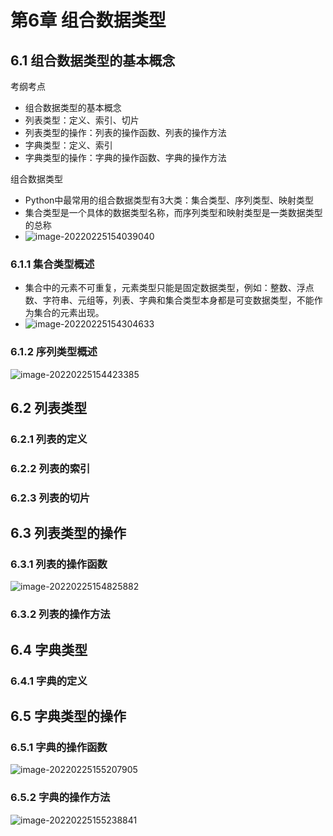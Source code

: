 # 第6章 组合数据类型

## 6.1 组合数据类型的基本概念

考纲考点

- 组合数据类型的基本概念
- 列表类型：定义、索引、切片
- 列表类型的操作：列表的操作函数、列表的操作方法
- 字典类型：定义、索引
- 字典类型的操作：字典的操作函数、字典的操作方法

组合数据类型

- Python中最常用的组合数据类型有3大类：集合类型、序列类型、映射类型
- 集合类型是一个具体的数据类型名称，而序列类型和映射类型是一类数据类型的总称
- ![image-20220225154039040](C:\Users\dell\AppData\Roaming\Typora\typora-user-images\image-20220225154039040.png)

### 6.1.1 集合类型概述

- 集合中的元素不可重复，元素类型只能是固定数据类型，例如：整数、浮点数、字符串、元组等，列表、字典和集合类型本身都是可变数据类型，不能作为集合的元素出现。
- ![image-20220225154304633](C:\Users\dell\AppData\Roaming\Typora\typora-user-images\image-20220225154304633.png)

### 6.1.2 序列类型概述

![image-20220225154423385](C:\Users\dell\AppData\Roaming\Typora\typora-user-images\image-20220225154423385.png)

## 6.2 列表类型

### 6.2.1 列表的定义

### 6.2.2 列表的索引

### 6.2.3 列表的切片

## 6.3 列表类型的操作

### 6.3.1 列表的操作函数

![image-20220225154825882](C:\Users\dell\AppData\Roaming\Typora\typora-user-images\image-20220225154825882.png)

### 6.3.2 列表的操作方法

## 6.4 字典类型

### 6.4.1 字典的定义

## 6.5 字典类型的操作

### 6.5.1 字典的操作函数

![image-20220225155207905](C:\Users\dell\AppData\Roaming\Typora\typora-user-images\image-20220225155207905.png)

### 6.5.2 字典的操作方法

![image-20220225155238841](C:\Users\dell\AppData\Roaming\Typora\typora-user-images\image-20220225155238841.png)